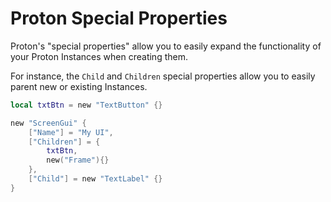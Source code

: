 # Proton Special Properties

Proton's "special properties" allow you to easily expand the functionality of your Proton Instances when creating them.

For instance, the `Child` and `Children` special properties allow you to easily parent new or existing Instances.

``` lua linenums="1"
local txtBtn = new "TextButton" {}

new "ScreenGui" {
    ["Name"] = "My UI",
    ["Children"] = {
        txtBtn,
        new("Frame"){}
    },
    ["Child"] = new "TextLabel" {}
}
```